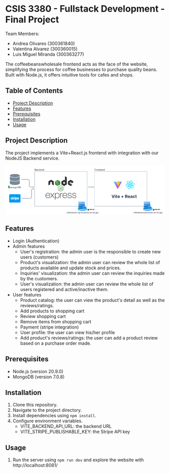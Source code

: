 # CSIS 3380 - Fullstack Development - Final Project

Team Members:
- Andrea Olivares (300361840)
- Valentina Alvarez (300360015)
- Luis Miguel Miranda (300363277)

The coffeebeanswholesale frontend acts as the face of the website, simplifying the process for coffee businesses to purchase quality beans. Built with Node.js, it offers intuitive tools for cafes and shops.

## Table of Contents

- [Project Description](#project-description)
- [Features](#features)
- [Prerequisites](#prerequisites)
- [Installation](#installation)
- [Usage](#usage)

## Project Description

The project implements a Vite+React.js frontend with integration with our NodeJS Backend service.

![Project Architecture](assets/project_architecture.png)

## Features

- Login (Authentication)
- Admin features
    - User's registration: the admin user is the responsible to create new users (customers)
    - Product's visualization: the admin user can review the whole list of products available and update stock and prices.
    - Inquiries' visualization: the admin user can review the inquiries made by the customers.
    - User's visualization: the admin user can review the whole list of users registered and active/inactive them.
- User features
    - Product catalog: the user can view the product's detail as well as the reviews/ratings.
    - Add products to shopping cart
    - Review shopping cart
    - Remove items from shopping cart
    - Payment (stripe integration)
    - User profile: the user can view his/her profile
    - Add product's reviews/ratings: the user can add a product review based on a purchase order made.

## Prerequisites

- Node.js (version 20.9.0)
- MongoDB (version 7.0.8)

## Installation

1. Clone this repository.
2. Navigate to the project directory.
3. Install dependencies using `npm install`.
4. Configure environment variables.
    - VITE_BACKEND_API_URL: the backend URL
    - VITE_STRIPE_PUBLISHABLE_KEY: the Stripe API key

## Usage

1. Run the server using `npm run dev` and explore the website with http://localhost:8081/
